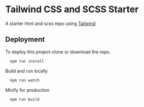 
# Tailwind CSS and SCSS Starter

A starter html and scss repo using [Tailwind](https://tailwindcss.com/)

## Deployment

To deploy this project clone or download the repo.

```bash
  npm run install
```
Build and run locally

```bash
  npm run watch
```
Minify for production

```bash
  npm run build
  
```
